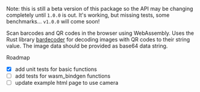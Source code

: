 Note: this is still a beta version of this package so the API may be changing completely until `1.0.0` is out. It's working, but missing tests, some benchmarks... `v1.0.0` will come soon!

Scan barcodes and QR codes in the browser using WebAssembly. Uses the Rust library [bardecoder](https://github.com/piderman314/bardecoder) for decoding images with QR codes to their string value. The image data should be provided as base64 data string.

Roadmap
- [x] add unit tests for basic functions
- [ ] add tests for wasm_bindgen functions
- [ ] update example html page to use camera
